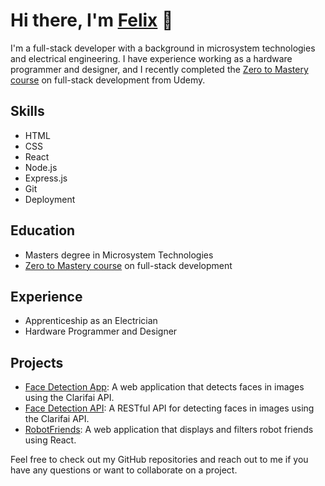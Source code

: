 # Hi there, I'm [Felix](https://github.com/Moccasym) 👋

I'm a full-stack developer with a background in microsystem technologies and electrical engineering. I have experience working as a hardware programmer and designer, and I recently completed the [Zero to Mastery course](https://www.udemy.com/course/the-complete-web-developer-zero-to-mastery/) on full-stack development from Udemy.

## Skills

- HTML
- CSS
- React
- Node.js
- Express.js
- Git
- Deployment

## Education

- Masters degree in Microsystem Technologies
- [Zero to Mastery course](https://www.udemy.com/course/the-complete-web-developer-zero-to-mastery/) on full-stack development

## Experience

- Apprenticeship as an Electrician
- Hardware Programmer and Designer

## Projects

- [Face Detection App](https://github.com/Moccasym/Face-Detection-App): A web application that detects faces in images using the Clarifai API.
- [Face Detection API](https://github.com/Moccasym/Face-Detection-API): A RESTful API for detecting faces in images using the Clarifai API.
- [RobotFriends](https://github.com/Moccasym/robofriends): A web application that displays and filters robot friends using React.

Feel free to check out my GitHub repositories and reach out to me if you have any questions or want to collaborate on a project.


<!--
**Moccasym/Moccasym** is a ✨ _special_ ✨ repository because its `README.md` (this file) appears on your GitHub profile.

Here are some ideas to get you started:

- 🔭 I’m currently working on ...
- 🌱 I’m currently learning ...
- 👯 I’m looking to collaborate on ...
- 🤔 I’m looking for help with ...
- 💬 Ask me about ...
- 📫 How to reach me: ...
- 😄 Pronouns: ...
- ⚡ Fun fact: ...
-->
